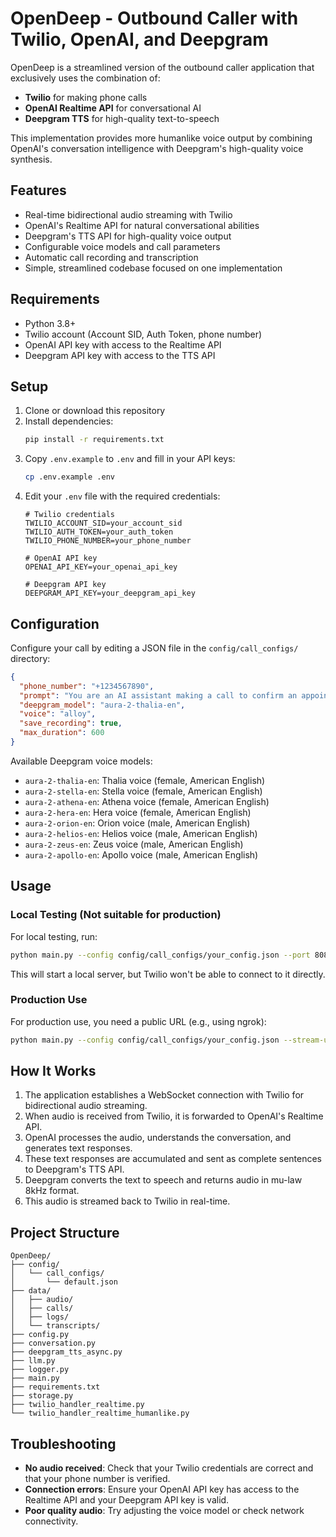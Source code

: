 # OpenDeep - Outbound Caller with Twilio, OpenAI, and Deepgram

OpenDeep is a streamlined version of the outbound caller application that exclusively uses the combination of:
- **Twilio** for making phone calls
- **OpenAI Realtime API** for conversational AI
- **Deepgram TTS** for high-quality text-to-speech

This implementation provides more humanlike voice output by combining OpenAI's conversation intelligence with Deepgram's high-quality voice synthesis.

## Features

- Real-time bidirectional audio streaming with Twilio
- OpenAI's Realtime API for natural conversational abilities
- Deepgram's TTS API for high-quality voice output
- Configurable voice models and call parameters
- Automatic call recording and transcription
- Simple, streamlined codebase focused on one implementation

## Requirements

- Python 3.8+
- Twilio account (Account SID, Auth Token, phone number)
- OpenAI API key with access to the Realtime API
- Deepgram API key with access to the TTS API

## Setup

1. Clone or download this repository
2. Install dependencies:
   ```bash
   pip install -r requirements.txt
   ```
3. Copy `.env.example` to `.env` and fill in your API keys:
   ```bash
   cp .env.example .env
   ```
4. Edit your `.env` file with the required credentials:
   ```
   # Twilio credentials
   TWILIO_ACCOUNT_SID=your_account_sid
   TWILIO_AUTH_TOKEN=your_auth_token
   TWILIO_PHONE_NUMBER=your_phone_number
   
   # OpenAI API key
   OPENAI_API_KEY=your_openai_api_key
   
   # Deepgram API key
   DEEPGRAM_API_KEY=your_deepgram_api_key
   ```

## Configuration

Configure your call by editing a JSON file in the `config/call_configs/` directory:

```json
{
  "phone_number": "+1234567890",
  "prompt": "You are an AI assistant making a call to confirm an appointment. Be friendly and professional.",
  "deepgram_model": "aura-2-thalia-en",
  "voice": "alloy",
  "save_recording": true,
  "max_duration": 600
}
```

Available Deepgram voice models:
- `aura-2-thalia-en`: Thalia voice (female, American English)
- `aura-2-stella-en`: Stella voice (female, American English)
- `aura-2-athena-en`: Athena voice (female, American English)
- `aura-2-hera-en`: Hera voice (female, American English)
- `aura-2-orion-en`: Orion voice (male, American English)
- `aura-2-helios-en`: Helios voice (male, American English)
- `aura-2-zeus-en`: Zeus voice (male, American English)
- `aura-2-apollo-en`: Apollo voice (male, American English)

## Usage

### Local Testing (Not suitable for production)

For local testing, run:

```bash
python main.py --config config/call_configs/your_config.json --port 8080 --verbose
```

This will start a local server, but Twilio won't be able to connect to it directly.

### Production Use

For production use, you need a public URL (e.g., using ngrok):

```bash
python main.py --config config/call_configs/your_config.json --stream-url wss://your-public-url.ngrok.io
```

## How It Works

1. The application establishes a WebSocket connection with Twilio for bidirectional audio streaming.
2. When audio is received from Twilio, it is forwarded to OpenAI's Realtime API.
3. OpenAI processes the audio, understands the conversation, and generates text responses.
4. These text responses are accumulated and sent as complete sentences to Deepgram's TTS API.
5. Deepgram converts the text to speech and returns audio in mu-law 8kHz format.
6. This audio is streamed back to Twilio in real-time.

## Project Structure

```
OpenDeep/
├── config/
│   └── call_configs/
│       └── default.json
├── data/
│   ├── audio/
│   ├── calls/
│   ├── logs/
│   └── transcripts/
├── config.py
├── conversation.py
├── deepgram_tts_async.py
├── llm.py
├── logger.py
├── main.py
├── requirements.txt
├── storage.py
├── twilio_handler_realtime.py
└── twilio_handler_realtime_humanlike.py
```

## Troubleshooting

- **No audio received**: Check that your Twilio credentials are correct and that your phone number is verified.
- **Connection errors**: Ensure your OpenAI API key has access to the Realtime API and your Deepgram API key is valid.
- **Poor quality audio**: Try adjusting the voice model or check network connectivity.